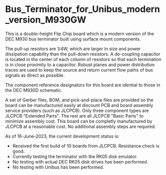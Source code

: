 # Bus_Terminator_for_Unibus_modern_version_M930GW
This is a double-height Flip Chip board which is a modern version of the DEC M930 bus terminator built using surface mount components. 
<br><p>The pull-up resistors are 1/4W, which are larger in size and power dissipation capability than the pull-down resistors. A de-coupling capacitor is located in the center of each column of resistors so that each termination is in close proximity to a capacitor. Robust planes and power distribution traces are used to keep the source and return current flow paths of bus signals as direct as possible.
<br><p>The component reference designators for this board are idential to those in the DEC M930D schematic.
<br><p>A set of Gerber files, BOM, and pick-and-place files are provided so the board can be manufactured easily at discount PCB and board assembly service providers (such as JLCPCB). Only three component types are JLCPCB "Extended Parts". The rest are all JLCPCB "Basic Parts" to minimize assembly cost. This board can be completly manufactured by JLCPCB at a reasonable cost. No additional assembly steps are required.
<br><p>As of 16-June-2023, the current development status is:
<ul>
<li>Received the first build of 10 boards from JLCPCB. Resistance check is good.</li>
<li>Currently testing the terminator with the RK05 disk emulator.</li>
<li>No testing with actual DEC RK05 disk drives has been performed.</li>
<li>No testing with Unibus has been performed.</li>
</ul>
